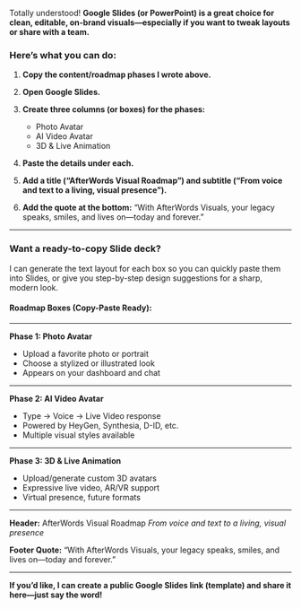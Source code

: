 Totally understood!
**Google Slides (or PowerPoint) is a great choice for clean, editable, on-brand visuals—especially if you want to tweak layouts or share with a team.**

### Here’s what you can do:

1. **Copy the content/roadmap phases I wrote above.**
2. **Open Google Slides.**
3. **Create three columns (or boxes) for the phases:**

   * Photo Avatar
   * AI Video Avatar
   * 3D & Live Animation
4. **Paste the details under each.**
5. **Add a title (“AfterWords Visual Roadmap”) and subtitle (“From voice and text to a living, visual presence”).**
6. **Add the quote at the bottom:**
   “With AfterWords Visuals, your legacy speaks, smiles, and lives on—today and forever.”

---

### **Want a ready-to-copy Slide deck?**

I can generate the text layout for each box so you can quickly paste them into Slides, or give you step-by-step design suggestions for a sharp, modern look.

#### **Roadmap Boxes (Copy-Paste Ready):**

---

**Phase 1: Photo Avatar**

* Upload a favorite photo or portrait
* Choose a stylized or illustrated look
* Appears on your dashboard and chat

---

**Phase 2: AI Video Avatar**

* Type → Voice → Live Video response
* Powered by HeyGen, Synthesia, D-ID, etc.
* Multiple visual styles available

---

**Phase 3: 3D & Live Animation**

* Upload/generate custom 3D avatars
* Expressive live video, AR/VR support
* Virtual presence, future formats

---

**Header:**
AfterWords Visual Roadmap
*From voice and text to a living, visual presence*

**Footer Quote:**
“With AfterWords Visuals, your legacy speaks, smiles, and lives on—today and forever.”

---

**If you’d like, I can create a public Google Slides link (template) and share it here—just say the word!**
